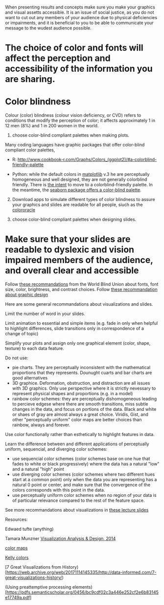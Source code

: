 When presenting results and concepts make sure you make your graphics and visual assetts accessible. It is an issue of social justice, as you do not want to cut out any members of your audience due to physical deficiencies or impairments, and it is beneficial to you to be able to communicate your message to the wudest audience possible. 

# The choice of color and fonts will affect the perception and accessibility of the information you are sharing. 


# Color blindness

Colour (color) blindness (colour vision deficiency, or CVD) refers to conditions that modify the perception of color; it affects approximately 1 in 12 men (8%) and 1 in 200 women in the world. 

1) choose color-blind compliant palettes when making plots.

Many coding languages have graphic packages that offer color-blind compliant color palettes, 

- R: http://www.cookbook-r.com/Graphs/Colors_(ggplot2)/#a-colorblind-friendly-palette

- Python: while the default colors in [matplotlib](https://matplotlib.org/) v.3 he are perceptually homogeneous and well designed, they are not generally colorblind friendly. 
There is [the intent](https://github.com/matplotlib/matplotlib/issues/9460) to move to a colorblind-friendly palette. In the meantime, the [seaborn package offers a color-blind palette](https://seaborn.pydata.org/tutorial/color_palettes.html#qualitative-color-palettes).

2) Download apps to simulate different types of color blindness to assure your graphics and slides are readable for all people, siuch as the [colororacle](http://colororacle.org/)

3) choose color-blind compliant palettes when designing slides. 

# Make sure that your slides are readable to dyslexic and vision impaired members of the audience, and overall clear and accessible

Follow [these recommandations](https://www.ifla.org/files/assets/hq/officers/documents/wbu-visual-presentations-guidelines-summary.pdf) from the World Blind Union about fonts, font size, color, brightness, and contrast choices. Follow [these recommandation about graphic design](https://www.presentationzen.com/chapter6_spread.pdf)

Here are some general recommandations about visualizations and slides. 

Limit the number of word in your slides. 

Limit animation to essential and simple items (e.g. fade in only when helpful to highlight differences, slide transitions only in correspondence of a change of topic)

Simplify your plots and assign only one graphical element (color, shape, texture) to each data feature.

Do not use: 
  - pie charts. They are perceptually inconsistent with the mathematical proportions that they represents. Dounught cuarts and bar charts are good alternatives
  - 3D graphice. Deformation, obstruction, and distraction are all issues with 3D graphics. Only use perspective where it is strictly nevessary to represent physical shapes and proportions (e.g. in a model)
  - rainbow color schemes: they are perceptually dishomogeneous leading to percieve edgese where there are smooth transitions, miss subtle changes in the data, and focus on portions of the data. Black and white or shaes of gray are almost always a great choice. Viridis, Gist, and other "perceptually uniform" color maps are better choices than rainbow, always and forever.
 
Use color functionally rather than esthetically to highlight features in data.

Learn the difference between and different applications of perceptually uniform, sequencial, and diverging color schemes:
  - use sequencial color schemes (color schemes base on one hue that fades to white or black progressively) where the data has a natural "low" and a natural "high" point
  - use diverging color schemes (color schemes where two different hues start at a common point) only when the data you are representing has a natural 0 point or center, and make sure that the convergence of the colors corresponds with this point in the data. 
  - use perceptually uniform color schemes when no region of your data is of particular relevance compared to the rest of the feature space.
  
See more recommandations about visualizations in [these lecture slides](https://slides.com/federicabianco/dsps2019_vii)

Resources:

Edwaed tufte (anything)

Tamara Munzner [Visualization Analysis & Design, 2014](http://www.cs.ubc.ca/~tmm/talks/minicourse14/vad15london.pdf)

[color maps](http://www.kennethmoreland.com/color-maps/)

[Kelly colors](https://medium.com/@rjurney/kellys-22-colours-of-maximum-contrast-58edb70c90d1)

[7 Great Visualizations from History)[https://web.archive.org/web/20171114145335/http://data-informed.com/7-great-visualizations-history/)


(Using preattemptive processing elements)[https://pdfs.semanticscholar.org/0456/bc9cdf02c3a446e252cf2e6b83145e17749a.pdf]
